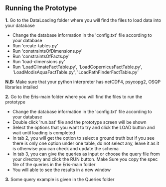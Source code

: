  ## Running the Prototype

**1.** Go to the DataLoading folder where you will find the files to load data into your database
   - Change the database information in the  'config.txt' file according to your database
   - Run 'create-tables.py'
   - Run 'constraintsOfDimensions.py'
   - Run 'constraintsOfFacts.py'
   - Run 'load-dimensions.py'
   - Run 'LoadClimateFactTable.py', 'LoadCopernicusFactTable.py', 'LoadModisAquaFactTable.py', 'LoadPathFinderFactTable.py'  

**N.B:** Make sure that your python interpreter has netCDF4, psycopg2, OSQP libraries intalled

**2.** Go to the Eris-main folder where you will find the files to run the prototype

   - Change the database information in the  'config.txt' file according to your database
   - Double click 'run.bat' file  and the prototype screen will be shown
   - Select the options that you want to try and click the LOAD button and wait until loading is completed
   - In tab 2, you will get the option to select a ground truth but if you see there is only one option under one table, do not select any, leave it as it is otherwise you can check and update the schema
   - In tab 3, you can give the queries as input or choose the query file from your directory and click the RUN button. Make Sure you copy the spec file of the queries in the Eris-main folder
   - You will able to see the results in a new window

**3.** Some query example is given in the Queries folder

